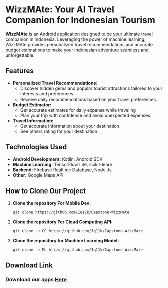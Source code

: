 # WizzMAte: Your AI Travel Companion for Indonesian Tourism

**WizzMAte** is an Android application designed to be your ultimate travel companion in Indonesia. Leveraging the power of machine learning, WizzMAte provides personalized travel recommendations and accurate budget estimations to make your Indonesian adventure seamless and unforgettable.

## Features

* **Personalized Travel Recommendations:**
  * Discover hidden gems and popular tourist attractions tailored to your interests and preferences.
  * Receive daily recommendations based on your travel preferences.
* **Budget Estimator:**
  * Get accurate estimates for daily expanse while traveling
  * Plan your trip with confidence and avoid unexpected expenses.
* **Travel Information:**
  * Get accurate Information about your destination.
  * See others rating for your destination.

## Technologies Used

* **Android Development:** Kotlin, Android SDK
* **Machine Learning:** TensorFlow Lite, scikit-learn
* **Backend:** Firebase Realtime Database, Node.Js
* **Other:** Google Maps API

## How to Clone Our Project

1. **Clone the repository For Mobile Dev:**
   ```bash
   git clone https://github.com/Iq11k/Capstone-WizzMate
   ```

2. **Clone the repository For Cloud Computing API:**
    ```bash
    git clone -b CC https://github.com/Iq11k/Capstone-WizzMate
    ```

3. **Clone the repository for Machine Learning Model:**
    ```bash
    git clone -b ML https://github.com/Iq11k/Capstone-WizzMate
    ```

## Download Link
### Download our apps [Here](https://drive.google.com/file/d/1VzqvTgbxI2HkPA0fww4otlSHAc74GEc4/view?usp=sharing)

